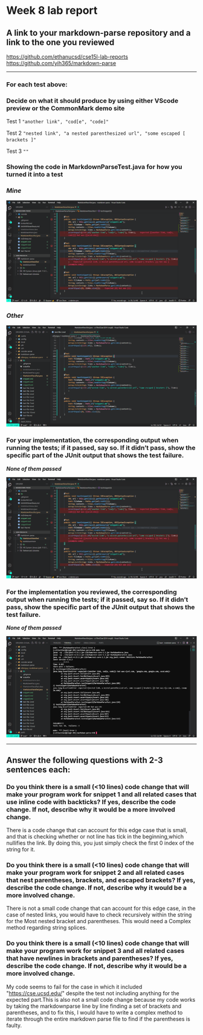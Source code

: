 # Week 8 lab report

A link to your markdown-parse repository and a link to the one you reviewed
--

https://github.com/ethanucsd/cse15l-lab-reports
https://github.com/yih365/markdown-parse

---

### For each test above:
### Decide on what it should produce by using either VScode preview or the CommonMark demo site

Test 1
`"another link", "cod[e", "code]"`

Test 2
`"nested link", "a nested parenthesized url", "some escaped [ brackets ]"`

Test 3 `""`

### Showing the code in MarkdownParseTest.java for how you turned it into a test

### *Mine*

![](./lab8img/mytest.png)

### *Other*

![](./lab8img/othertest.png)

### For your implementation, the corresponding output when running the tests; if it passed, say so. If it didn’t pass, show the specific part of the JUnit output that shows the test failure.

***None of them passed***

![](./lab8img/mytest.png)

### For the implementation you reviewed, the corresponding output when running the tests; if it passed, say so. If it didn’t pass, show the specific part of the JUnit output that shows the test failure.

***None of them passed***

![](./lab8img/othertestresult.png)


---
## Answer the following questions with 2-3 sentences each:

### Do you think there is a small (<10 lines) code change that will make your program work for snippet 1 and all related cases that use inline code with backticks? If yes, describe the code change. If not, describe why it would be a more involved change.

There is a code change that can account for this edge case that is small, and that is checking whether or not line has tick in the beginning,which nullifies the link. By doing this, you just simply check the first 0 index of the string for it.

### Do you think there is a small (<10 lines) code change that will make your program work for snippet 2 and all related cases that nest parentheses, brackets, and escaped brackets? If yes, describe the code change. If not, describe why it would be a more involved change.

There is not a small code change that can account for this edge case, in the case of nested links, you would have to check recursively within the string for the Most nested bracket and parentheses. This would need a Complex method regarding string splices.

### Do you think there is a small (<10 lines) code change that will make your program work for snippet 3 and all related cases that have newlines in brackets and parentheses? If yes, describe the code change. If not, describe why it would be a more involved change.

My code seems to fail for the case in which it included "https://cse.ucsd.edu/" despite the test not including anything for the expected part.This is also not a small code change because my code works by taking the markdownparse line by line finding a set of brackets and parentheses, and to fix this, I would have to write a complex method to iterate through the entire markdown parse file to find if the parentheses is faulty.